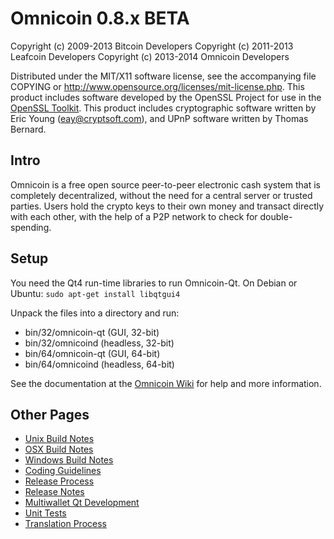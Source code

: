 Omnicoin 0.8.x BETA
====================

Copyright (c) 2009-2013 Bitcoin Developers
Copyright (c) 2011-2013 Leafcoin Developers
Copyright (c) 2013-2014 Omnicoin Developers

Distributed under the MIT/X11 software license, see the accompanying
file COPYING or http://www.opensource.org/licenses/mit-license.php.
This product includes software developed by the OpenSSL Project for use in the [OpenSSL Toolkit](http://www.openssl.org/). This product includes
cryptographic software written by Eric Young ([eay@cryptsoft.com](mailto:eay@cryptsoft.com)), and UPnP software written by Thomas Bernard.


Intro
---------------------
Omnicoin is a free open source peer-to-peer electronic cash system that is
completely decentralized, without the need for a central server or trusted
parties.  Users hold the crypto keys to their own money and transact directly
with each other, with the help of a P2P network to check for double-spending.


Setup
---------------------
You need the Qt4 run-time libraries to run Omnicoin-Qt. On Debian or Ubuntu:
	`sudo apt-get install libqtgui4`

Unpack the files into a directory and run:

- bin/32/omnicoin-qt (GUI, 32-bit)
- bin/32/omnicoind (headless, 32-bit)
- bin/64/omnicoin-qt (GUI, 64-bit)
- bin/64/omnicoind (headless, 64-bit)

See the documentation at the [Omnicoin Wiki](http://omnicoin.info)
for help and more information.


Other Pages
---------------------
- [Unix Build Notes](build-unix.md)
- [OSX Build Notes](build-osx.md)
- [Windows Build Notes](build-msw.md)
- [Coding Guidelines](coding.md)
- [Release Process](release-process.md)
- [Release Notes](release-notes.md)
- [Multiwallet Qt Development](multiwallet-qt.md)
- [Unit Tests](unit-tests.md)
- [Translation Process](translation_process.md)
